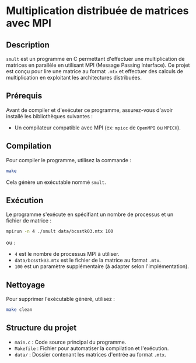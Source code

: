 # Multiplication distribuée de matrices avec MPI

## Description
`smult` est un programme en C permettant d'effectuer une multiplication de matrices en parallèle en utilisant MPI (Message Passing Interface). Ce projet est conçu pour lire une matrice au format `.mtx` et effectuer des calculs de multiplication en exploitant les architectures distribuées.

## Prérequis
Avant de compiler et d'exécuter ce programme, assurez-vous d'avoir installé les bibliothèques suivantes :
- Un compilateur compatible avec MPI (ex: `mpicc` de `OpenMPI` ou `MPICH`).

## Compilation
Pour compiler le programme, utilisez la commande :
```sh
make
```
Cela génère un exécutable nommé `smult`.

## Exécution
Le programme s'exécute en spécifiant un nombre de processus et un fichier de matrice :
```sh
mpirun -n 4 ./smult data/bcsstk03.mtx 100
```
ou :
- `4` est le nombre de processus MPI à utiliser.
- `data/bcsstk03.mtx` est le fichier de la matrice au format `.mtx`.
- `100` est un paramètre supplémentaire (à adapter selon l'implémentation).

## Nettoyage
Pour supprimer l'exécutable généré, utilisez :
```sh
make clean
```

## Structure du projet
- `main.c` : Code source principal du programme.
- `Makefile` : Fichier pour automatiser la compilation et l'exécution.
- `data/` : Dossier contenant les matrices d'entrée au format `.mtx`.
